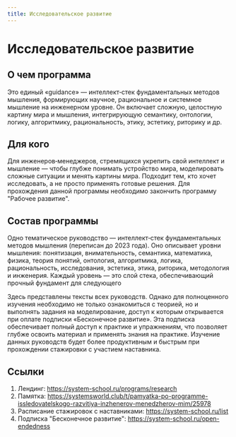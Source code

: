 ```yaml
---
title: Исследовательское развитие
---
```


# Исследовательское развитие

## О чем программа
Это единый «guidance» — интеллект‑стек фундаментальных методов мышления, формирующих научное, рациональное и системное мышление на инженерном уровне. Он включает сложную, целостную картину мира и мышления, интегрирующую семантику, онтологии, логику, алгоритмику, рациональность, этику, эстетику, риторику и др. 

## Для кого
Для инженеров‑менеджеров, стремящихся укрепить свой интеллект и мышление — чтобы глубже понимать устройство мира, моделировать сложные ситуации и менять картины мира. Подходит тем, кто хочет исследовать, а не просто применять готовые решения.
Для прохождения данной программы необходимо закончить программу "Рабочее развитие". 

## Состав программы
Одно тематическое руководство — интеллект‑стек фундаментальных методов мышления (переписан до 2023 года). Оно описывает уровни мышления: понятизация, внимательность, семантика, математика, физика, теория понятий, онтология, алгоритмика, логика, рациональность, исследования, эстетика, этика, риторика, методология и инженерия. Каждый уровень — это слой стека, обеспечивающий прочный фундамент для следующего 

Здесь представлены тексты всех руководств. Однако для полноценного изучения необходимо не только ознакомиться с теорией, но и выполнять задания на моделирование, доступ к которым открывается при оплате подписки «Бесконечное развитие». Эта подписка обеспечивает полный доступ к практике и упражнениям, что позволяет глубже освоить материал и применять знания на практике. Изучение данных руководств будет более продуктивным и быстрым при прохождении стажировки с участием наставника.

## Ссылки
1. Лендинг: https://system-school.ru/programs/research
2. Памятка: https://systemsworld.club/t/pamyatka-po-programme-issledovatelskogo-razvitiya-inzhenerov-menedzherov-mim/25978
3. Расписание стажировок с наставниками: https://system-school.ru/list
4. Подписка "Бесконечное развитие": https://system-school.ru/open-endedness

